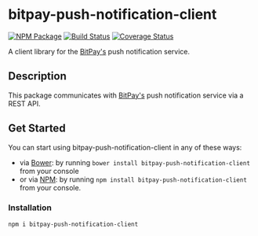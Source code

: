 # bitpay-push-notification-client

[![NPM Package](https://img.shields.io/npm/v/bitpay-push-notification-client.svg?style=flat-square)](https://www.npmjs.org/package/bitpay-push-notification-client)
[![Build Status](https://img.shields.io/travis/bitpay/bitpay-push-notification-client.svg?branch=master&style=flat-square)](https://travis-ci.org/bitpay/bitpay-push-notification-client) 
[![Coverage Status](https://coveralls.io/repos/bitpay/bitpay-push-notification-client/badge.svg)](https://coveralls.io/r/bitpay/bitpay-push-notification-client)

A client library for the [BitPay's](https://bitpay.com) push notification service.

## Description

This package communicates with [BitPay's](https://bitpay.com) push notification service via a REST API.

## Get Started

You can start using bitpay-push-notification-client in any of these ways:

* via [Bower](http://bower.io/): by running `bower install bitpay-push-notification-client` from your console
* or via [NPM](https://www.npmjs.com/package/bitpay-push-notification-client): by running `npm install bitpay-push-notification-client` from your console.

### Installation

```
npm i bitpay-push-notification-client
```